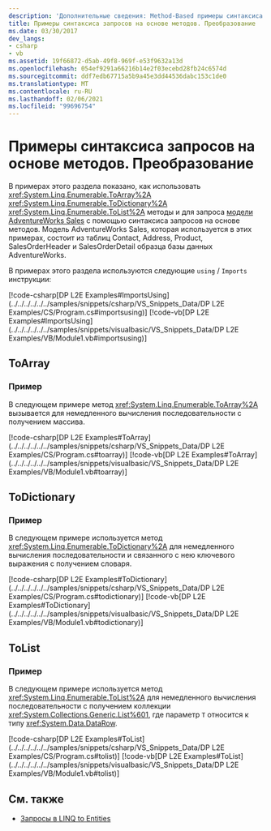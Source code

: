 ```yaml
---
description: 'Дополнительные сведения: Method-Based примеры синтаксиса запросов: преобразование'
title: Примеры синтаксиса запросов на основе методов. Преобразование
ms.date: 03/30/2017
dev_langs:
- csharp
- vb
ms.assetid: 19f66872-d5ab-49f8-969f-e53f9632a13d
ms.openlocfilehash: 054ef9291a66216b14e2f03ecebd28fb24c6574d
ms.sourcegitcommit: ddf7edb67715a5b9a45e3dd44536dabc153c1de0
ms.translationtype: MT
ms.contentlocale: ru-RU
ms.lasthandoff: 02/06/2021
ms.locfileid: "99696754"
---
```

# <a name="method-based-query-syntax-examples-conversion"></a>Примеры синтаксиса запросов на основе методов. Преобразование

В примерах этого раздела показано, как использовать <xref:System.Linq.Enumerable.ToArray%2A> <xref:System.Linq.Enumerable.ToDictionary%2A> <xref:System.Linq.Enumerable.ToList%2A> методы и для запроса [модели AdventureWorks Sales](https://github.com/Microsoft/sql-server-samples/releases/tag/adventureworks) с помощью синтаксиса запросов на основе методов. Модель AdventureWorks Sales, которая используется в этих примерах, состоит из таблиц Contact, Address, Product, SalesOrderHeader и SalesOrderDetail образца базы данных AdventureWorks.  
  
 В примерах этого раздела используются следующие `using` / `Imports` инструкции:  
  
 [!code-csharp[DP L2E Examples#ImportsUsing](../../../../../../samples/snippets/csharp/VS_Snippets_Data/DP L2E Examples/CS/Program.cs#importsusing)]
 [!code-vb[DP L2E Examples#ImportsUsing](../../../../../../samples/snippets/visualbasic/VS_Snippets_Data/DP L2E Examples/VB/Module1.vb#importsusing)]  
  
## <a name="toarray"></a>ToArray  
  
### <a name="example"></a>Пример  

 В следующем примере метод <xref:System.Linq.Enumerable.ToArray%2A> вызывается для немедленного вычисления последовательности с получением массива.  
  
 [!code-csharp[DP L2E Examples#ToArray](../../../../../../samples/snippets/csharp/VS_Snippets_Data/DP L2E Examples/CS/Program.cs#toarray)]
 [!code-vb[DP L2E Examples#ToArray](../../../../../../samples/snippets/visualbasic/VS_Snippets_Data/DP L2E Examples/VB/Module1.vb#toarray)]  
  
## <a name="todictionary"></a>ToDictionary  
  
### <a name="example"></a>Пример  

 В следующем примере используется метод <xref:System.Linq.Enumerable.ToDictionary%2A> для немедленного вычисления последовательности и связанного с нею ключевого выражения с получением словаря.  
  
 [!code-csharp[DP L2E Examples#ToDictionary](../../../../../../samples/snippets/csharp/VS_Snippets_Data/DP L2E Examples/CS/Program.cs#todictionary)]
 [!code-vb[DP L2E Examples#ToDictionary](../../../../../../samples/snippets/visualbasic/VS_Snippets_Data/DP L2E Examples/VB/Module1.vb#todictionary)]  
  
## <a name="tolist"></a>ToList  
  
### <a name="example"></a>Пример  

 В следующем примере используется метод <xref:System.Linq.Enumerable.ToList%2A> для немедленного вычисления последовательности с получением коллекции <xref:System.Collections.Generic.List%601>, где параметр `T` относится к типу <xref:System.Data.DataRow>.  
  
 [!code-csharp[DP L2E Examples#ToList](../../../../../../samples/snippets/csharp/VS_Snippets_Data/DP L2E Examples/CS/Program.cs#tolist)]
 [!code-vb[DP L2E Examples#ToList](../../../../../../samples/snippets/visualbasic/VS_Snippets_Data/DP L2E Examples/VB/Module1.vb#tolist)]  
  
## <a name="see-also"></a>См. также

- [Запросы в LINQ to Entities](queries-in-linq-to-entities.md)
